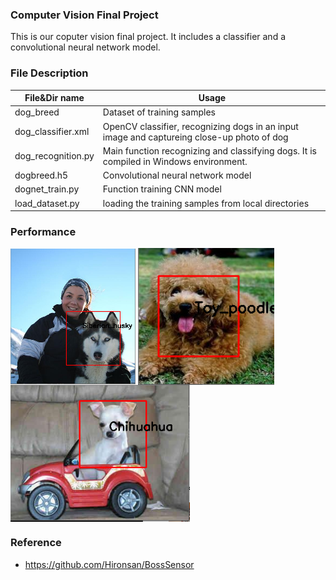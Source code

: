### Computer Vision Final Project
This is our coputer vision final project. It includes a classifier and a convolutional neural network model. 

### File Description 
|  File&Dir name   | Usage  |
|  ----  | ----  |
| dog_breed |                   Dataset of training samples
| dog_classifier.xml |          OpenCV classifier, recognizing dogs in an input image and captureing close-up photo of dog   
| dog_recognition.py |          Main function recognizing and classifying dogs. It is compiled in Windows environment. 
| dogbreed.h5 |     		        Convolutional neural network model  
| dognet_train.py |             Function training CNN model 
| load_dataset.py |             loading the training samples from local directories

### Performance
<img src="demo_1.png" width="200" height="217" align="middle" />
<img src="demo_2.png" width="218" height="219" align="middle" />
<img src="demo_3.png" width="287" height="219" align="middle" />


### Reference 
- https://github.com/Hironsan/BossSensor
